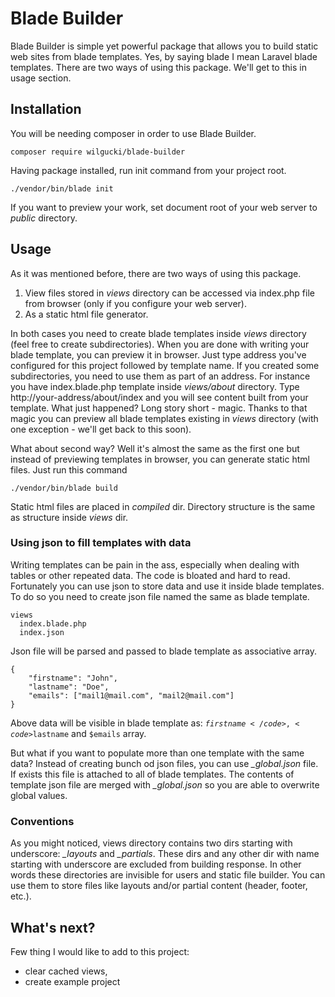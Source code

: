# Blade Builder

Blade Builder is simple yet powerful package that allows you to build static web sites from blade templates.
Yes, by saying blade I mean Laravel blade templates. There are two ways of using this package. We'll get to this
in usage section.

## Installation

You will be needing composer in order to use Blade Builder.

    composer require wilgucki/blade-builder

Having package installed, run init command from your project root.

    ./vendor/bin/blade init

If you want to preview your work, set document root of your web server to _public_ directory.

## Usage

As it was mentioned before, there are two ways of using this package.

1. View files stored in _views_ directory can be accessed via index.php file from browser (only if you configure your web server).
2. As a static html file generator.

In both cases you need to create blade templates inside _views_ directory (feel free to create subdirectories). When you are done with
writing your blade template, you can preview it in browser. Just type address you've configured for this project followed by
template name. If you created some subdirectories, you need to use them as part of an address.
For instance you have index.blade.php template inside _views/about_ directory. Type http://your-address/about/index and you
will see content built from your template. What just happened? Long story short - magic. Thanks to that magic you can preview all
blade templates existing in _views_ directory (with one exception - we'll get back to this soon).

What about second way? Well it's almost the same as the first one but instead of previewing templates in browser, you can
generate static html files. Just run this command

    ./vendor/bin/blade build

Static html files are placed in _compiled_ dir. Directory structure is the same as structure inside _views_ dir.

### Using json to fill templates with data

Writing templates can be pain in the ass, especially when dealing with tables or other repeated data. The code is bloated and
hard to read. Fortunately you can use json to store data and use it inside blade templates. To do so you need to create json file
named the same as blade template.

    views
      index.blade.php
      index.json

Json file will be parsed and passed to blade template as associative array.

    {
        "firstname": "John",
        "lastname": "Doe",
        "emails": ["mail1@mail.com", "mail2@mail.com"]
    }

Above data will be visible in blade template as: <code>$firstname</code>, <code>$lastname</code> and <code>$emails</code> array.

But what if you want to populate more than one template with the same data? Instead of creating bunch od json files, 
you can use _\_global.json_ file. If exists this file is attached to all of blade templates. The contents of template json file
are merged with _\_global.json_ so you are able to overwrite global values.

### Conventions

As you might noticed, views directory contains two dirs starting with underscore: _\_layouts_ and _\_partials_.
These dirs and any other dir with name starting with underscore are excluded from building response. In other words
these directories are invisible for users and static file builder. You can use them to store files like layouts and/or partial content
(header, footer, etc.).


## What's next?

Few thing I would like to add to this project:

- clear cached views,
- create example project
